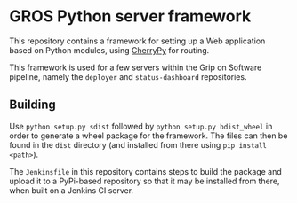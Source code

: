 # GROS Python server framework

This repository contains a framework for setting up a Web application based on 
Python modules, using [CherryPy](https://cherrypy.dev/) for routing.

This framework is used for a few servers within the Grip on Software pipeline, 
namely the `deployer` and `status-dashboard` repositories.

## Building

Use `python setup.py sdist` followed by `python setup.py bdist_wheel` in order 
to generate a wheel package for the framework. The files can then be found in 
the `dist` directory (and installed from there using `pip install <path>`).

The `Jenkinsfile` in this repository contains steps to build the package and 
upload it to a PyPi-based repository so that it may be installed from there, 
when built on a Jenkins CI server.
